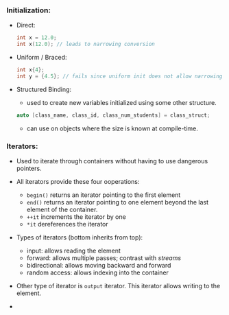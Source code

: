 ### Initialization:

- Direct:
    ```c++
    int x = 12.0;
    int x(12.0); // leads to narrowing conversion
    ```

- Uniform / Braced:
    ```c++
    int x{4};
    int y = {4.5}; // fails since uniform init does not allow narrowing
    ```

- Structured Binding:
    - used to create new variables initialized using some other structure.

    ```c++
    auto [class_name, class_id, class_num_students] = class_struct;
    ```

    - can use on objects where the size is known at compile-time.

### Iterators:

- Used to iterate through containers without having to use dangerous pointers.

- All iterators provide these four ooperations:
    - `begin()` returns an iterator pointing to the first element
    - `end()` returns an iterator pointing to one element beyond the last element of the container.
    - `++it` increments the iterator by one
    - `*it` dereferences the iterator

- Types of iterators (bottom inherits from top):
    - input: allows reading the element
    - forward: allows multiple passes; contrast with _streams_
    - bidirectional: allows moving backward and forward
    - random access: allows indexing into the container

- Other type of iterator is `output` iterator. This iterator allows writing to the element.

-

